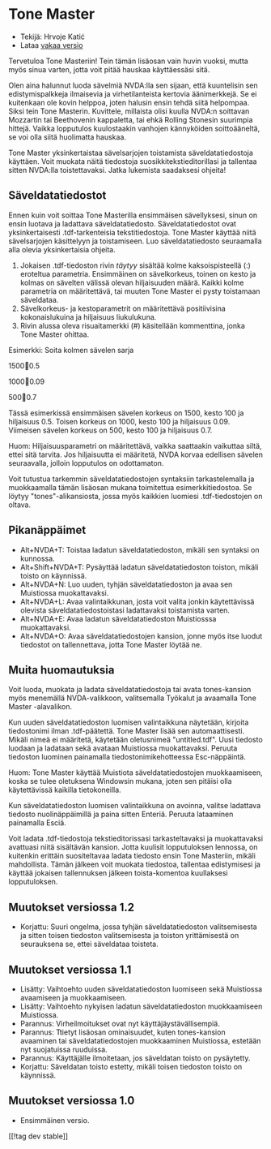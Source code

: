 # Tone Master #

* Tekijä: Hrvoje Katić
* Lataa [vakaa versio][1]

Tervetuloa Tone Masteriin! Tein tämän lisäosan vain huvin vuoksi, mutta myös
sinua varten, jotta voit pitää hauskaa käyttäessäsi sitä.

Olen aina halunnut luoda sävelmiä NVDA:lla sen sijaan, että kuuntelisin sen
edistymispalkkeja ilmaisevia ja virhetilanteista kertovia äänimerkkejä. Se
ei kuitenkaan ole kovin helppoa, joten halusin ensin tehdä siitä
helpompaa. Siksi tein Tone Masterin. Kuvittele, millaista olisi kuulla
NVDA:n soittavan Mozzartin tai Beethovenin kappaletta, tai ehkä Rolling
Stonesin suurimpia hittejä. Vaikka lopputulos kuulostaakin vanhojen
kännyköiden soittoääneltä, se voi olla siitä huolimatta hauskaa.

Tone Master yksinkertaistaa sävelsarjojen toistamista säveldatatiedostoja
käyttäen. Voit muokata näitä tiedostoja suosikkitekstieditorillasi ja
tallentaa sitten NVDA:lla toistettavaksi. Jatka lukemista saadaksesi
ohjeita!

## Säveldatatiedostot

Ennen kuin voit soittaa Tone Masterilla ensimmäisen sävellyksesi, sinun on
ensin luotava ja ladattava säveldatatiedosto. Säveldatatiedostot ovat
yksinkertaisesti .tdf-tarkenteisia tekstitiedostoja. Tone Master käyttää
niitä sävelsarjojen käsittelyyn ja toistamiseen. Luo säveldatatiedosto
seuraamalla alla olevia yksinkertaisia ohjeita.

1. Jokaisen .tdf-tiedoston rivin *täytyy* sisältää kolme kaksoispisteellä
   (:) eroteltua parametria. Ensimmäinen on sävelkorkeus, toinen on kesto ja
   kolmas on sävelten välissä olevan hiljaisuuden määrä. Kaikki kolme
   parametria on määritettävä, tai muuten Tone Master ei pysty toistamaan
   säveldataa.
2. Sävelkorkeus- ja kestoparametrit  on määritettävä positiivisina
   kokonaislukuina ja hiljaisuus liukulukuna.
3. Rivin alussa oleva risuaitamerkki (#) käsitellään kommenttina, jonka Tone
   Master ohittaa.

Esimerkki: Soita kolmen sävelen sarja

1500:100:0.5

1000:100:0.09

500:100:0.7

Tässä esimerkissä ensimmäisen sävelen korkeus on  1500, kesto 100 ja
hiljaisuus 0.5. Toisen korkeus on 1000, kesto 100 ja hiljaisuus
0.09. Viimeisen sävelen korkeus on 500, kesto 100 ja hiljaisuus 0.7.

Huom: Hiljaisuusparametri on määritettävä, vaikka saattaakin vaikuttaa
siltä, ettei sitä tarvita. Jos hiljaisuutta ei määritetä, NVDA korvaa
edellisen sävelen seuraavalla, jolloin lopputulos on odottamaton.

Voit tutustua tarkemmin säveldatatiedostojen syntaksiin tarkastelemalla ja
muokkaamalla tämän lisäosan mukana toimitettua esimerkkitiedostoa. Se löytyy
"tones"-alikansiosta, jossa myös kaikkien luomiesi .tdf-tiedostojen on
oltava.

## Pikanäppäimet

* Alt+NVDA+T: Toistaa ladatun säveldatatiedoston, mikäli sen syntaksi on
  kunnossa.
* Alt+Shift+NVDA+T: Pysäyttää ladatun säveldatatiedoston toiston, mikäli
  toisto on käynnissä.
* Alt+NVDA+N: Luo uuden, tyhjän säveldatatiedoston ja avaa sen Muistiossa
  muokattavaksi.
* Alt+NVDA+L: Avaa valintaikkunan, josta voit valita jonkin käytettävissä
  olevista säveldatatiedostoistasi ladattavaksi toistamista varten.
* Alt+NVDA+E: Avaa ladatun säveldatatiedoston Muistiosssa muokattavaksi.
* Alt+NVDA+O: Avaa säveldatatiedostojen kansion, jonne myös itse luodut
  tiedostot on tallennettava, jotta Tone Master löytää ne.

## Muita huomautuksia

Voit luoda, muokata ja ladata säveldatatiedostoja tai avata  tones-kansion
myös menemällä NVDA-valikkoon, valitsemalla Työkalut ja avaamalla Tone
Master -alavalikon.

Kun uuden säveldatatiedoston luomisen valintaikkuna näytetään, kirjoita
tiedostonimi ilman .tdf-päätettä. Tone Master lisää sen
automaattisesti. Mikäli nimeä ei määritetä, käytetään oletusnimeä
"untitled.tdf". Uusi tiedosto luodaan ja ladataan sekä avataan Muistiossa
muokattavaksi. Peruuta tiedoston luominen painamalla tiedostonimikehotteessa
Esc-näppäintä.

Huom: Tone Master käyttää Muistiota säveldatatiedostojen muokkaamiseen,
koska se tulee oletuksena Windowsin mukana, joten sen pitäisi olla
käytettävissä kaikilla tietokoneilla.

Kun säveldatatiedoston luomisen valintaikkuna on avoinna, valitse ladattava
tiedosto nuolinäppäimillä ja paina sitten Enteriä. Peruuta lataaminen
painamalla Esciä.

Voit ladata .tdf-tiedostoja tekstieditorissasi tarkasteltavaksi ja
muokattavaksi avattuasi niitä sisältävän kansion. Jotta kuulisit
lopputuloksen lennossa, on kuitenkin erittäin suositeltavaa ladata tiedosto
ensin Tone Masteriin, mikäli mahdollista. Tämän jälkeen voit muokata
tiedostoa, tallentaa edistymisesi ja käyttää jokaisen tallennuksen jälkeen
toista-komentoa kuullaksesi lopputuloksen.

## Muutokset versiossa 1.2

* Korjattu: Suuri ongelma, jossa tyhjän säveldatatiedoston valitsemisesta ja
  sitten toisen tiedoston valitsemisesta ja toiston yrittämisestä on
  seurauksena se, ettei säveldataa toisteta.

## Muutokset versiossa 1.1

* Lisätty: Vaihtoehto uuden säveldatatiedoston luomiseen sekä Muistiossa
  avaamiseen ja muokkaamiseen.
* Lisätty: Vaihtoehto nykyisen ladatun säveldatatiedoston muokkaamiseen
  Muistiossa.
* Parannus: Virheilmoitukset ovat nyt käyttäjäystävällisempiä.
* Parannus: Ttietyt lisäosan ominaisuudet, kuten tones-kansion avaaminen tai
  säveldatatiedostojen muokkaaminen Muistiossa, estetään nyt suojatuissa
  ruuduissa.
* Parannus: Käyttäjälle ilmoitetaan, jos säveldatan toisto on pysäytetty.
* Korjattu: Säveldatan toisto estetty, mikäli toisen tiedoston toisto on
  käynnissä.

## Muutokset versiossa 1.0

* Ensimmäinen versio.

[[!tag dev stable]]

[1]: https://addons.nvda-project.org/files/get.php?file=tmast
